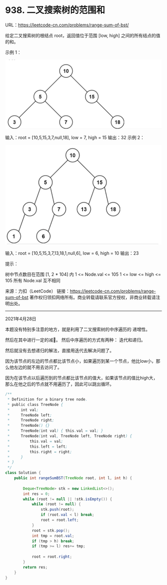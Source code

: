 # 938. 二叉搜索树的范围和

URL：https://leetcode-cn.com/problems/range-sum-of-bst/

给定二叉搜索树的根结点 root，返回值位于范围 [low, high] 之间的所有结点的值的和。

 

示例 1：

<img src="../lc_images/image-20210428091012261.png" alt="image-20210428091012261" style="zoom:50%;" />

输入：root = [10,5,15,3,7,null,18], low = 7, high = 15
输出：32
示例 2：

<img src="../lc_images/image-20210428091102679.png" alt="image-20210428091102679" style="zoom:50%;" />


输入：root = [10,5,15,3,7,13,18,1,null,6], low = 6, high = 10
输出：23


提示：

树中节点数目在范围 [1, 2 * 104] 内
1 <= Node.val <= 105
1 <= low <= high <= 105
所有 Node.val 互不相同

来源：力扣（LeetCode）
链接：https://leetcode-cn.com/problems/range-sum-of-bst
著作权归领扣网络所有。商业转载请联系官方授权，非商业转载请注明出处。

---

2021年4月28日

本题没有特别多注意的地方，就是利用了二叉搜索树的中序遍历的 递增性。

然后在其中进行一定的减🌿。 然后中序遍历的方式有两种： 迭代和递归。

然后就没有去想递归的解法，直接用迭代去解决问题了。

因为该节点的左边的节点都比该节点小，如果遍历到某一个节点，他比low小，那么他左边的就不用去访问了。

因为在该节点以后遍历到的节点都比该节点的值大，如果该节点的值比high大，那么在他之后的节点就不用遍历了，因此可以跳出循环。

```java
/**
 * Definition for a binary tree node.
 * public class TreeNode {
 *     int val;
 *     TreeNode left;
 *     TreeNode right;
 *     TreeNode() {}
 *     TreeNode(int val) { this.val = val; }
 *     TreeNode(int val, TreeNode left, TreeNode right) {
 *         this.val = val;
 *         this.left = left;
 *         this.right = right;
 *     }
 * }
 */
class Solution {
    public int rangeSumBST(TreeNode root, int l, int h) {
        
        Deque<TreeNode> stk = new LinkedList<>();
        int res = 0;
        while (root != null || !stk.isEmpty()) {
            while (root != null) {
                stk.push(root);
                if (root.val < l) break;
                root = root.left;
            }
            root = stk.pop();
            int tmp = root.val;
            if (tmp > h) break;
            if (tmp >= l) res+= tmp;
         
            root = root.right;
        }
        return res;
    }
}
```

